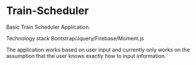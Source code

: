 # Train-Scheduler
Basic Train Scheduler Application.

Technology stack
Bootstrap/Jquery/Firebase/Moment.js

The application works based on user input and currently only works on the 
assumption that the user knows exactly how to input information.